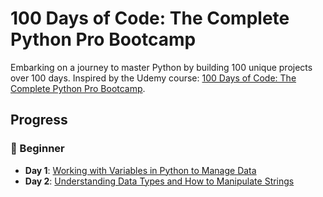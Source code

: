 # 100 Days of Code: The Complete Python Pro Bootcamp

Embarking on a journey to master Python by building 100 unique projects over 100 days. Inspired by the Udemy course: [100 Days of Code: The Complete Python Pro Bootcamp](https://www.udemy.com/course/100-days-of-code/).

## Progress

### 🔰 Beginner
- **Day 1**: [Working with Variables in Python to Manage Data](Day01)
- **Day 2**: [Understanding Data Types and How to Manipulate Strings](Day02)
